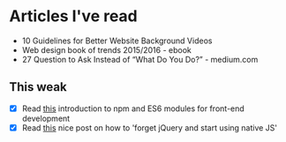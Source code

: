 # Articles I've read

- 10 Guidelines for Better Website Background Videos
- Web design book of trends 2015/2016 - ebook
- 27 Question to Ask Instead of “What Do You Do?” - medium.com

## This weak
- [x] Read [this](http://wesbos.com/javascript-modules/) introduction to npm and ES6 modules for front-end development
- [x] Read [this](http://blog.romanliutikov.com/post/63383858003/how-to-forget-about-jquery-and-start-using-native) nice post on how to 'forget jQuery and start using native JS'
